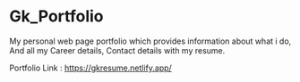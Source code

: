 # Gk_Portfolio
My personal web page portfolio which provides information about what i do, And all my Career details, Contact details with my resume.

Portfolio Link : https://gkresume.netlify.app/
